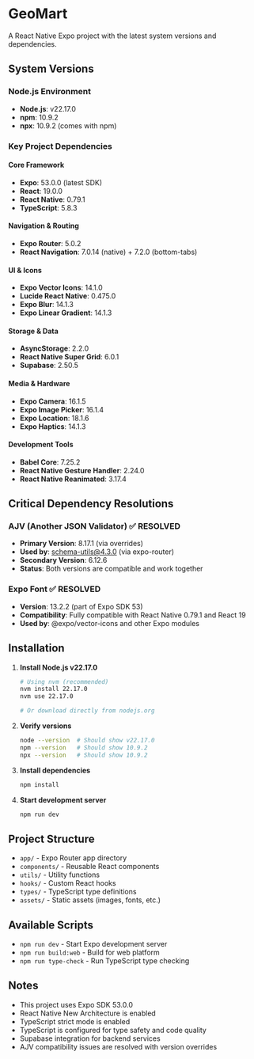 # GeoMart

A React Native Expo project with the latest system versions and dependencies.

## System Versions

### Node.js Environment
- **Node.js**: v22.17.0
- **npm**: 10.9.2
- **npx**: 10.9.2 (comes with npm)

### Key Project Dependencies

#### Core Framework
- **Expo**: 53.0.0 (latest SDK)
- **React**: 19.0.0
- **React Native**: 0.79.1
- **TypeScript**: 5.8.3

#### Navigation & Routing
- **Expo Router**: 5.0.2
- **React Navigation**: 7.0.14 (native) + 7.2.0 (bottom-tabs)

#### UI & Icons
- **Expo Vector Icons**: 14.1.0
- **Lucide React Native**: 0.475.0
- **Expo Blur**: 14.1.3
- **Expo Linear Gradient**: 14.1.3

#### Storage & Data
- **AsyncStorage**: 2.2.0
- **React Native Super Grid**: 6.0.1
- **Supabase**: 2.50.5

#### Media & Hardware
- **Expo Camera**: 16.1.5
- **Expo Image Picker**: 16.1.4
- **Expo Location**: 18.1.6
- **Expo Haptics**: 14.1.3

#### Development Tools
- **Babel Core**: 7.25.2
- **React Native Gesture Handler**: 2.24.0
- **React Native Reanimated**: 3.17.4

## Critical Dependency Resolutions

### AJV (Another JSON Validator) ✅ RESOLVED
- **Primary Version**: 8.17.1 (via overrides)
- **Used by**: schema-utils@4.3.0 (via expo-router)
- **Secondary Version**: 6.12.6
- **Status**: Both versions are compatible and work together

### Expo Font ✅ RESOLVED
- **Version**: 13.2.2 (part of Expo SDK 53)
- **Compatibility**: Fully compatible with React Native 0.79.1 and React 19
- **Used by**: @expo/vector-icons and other Expo modules

## Installation

1. **Install Node.js v22.17.0**
   ```bash
   # Using nvm (recommended)
   nvm install 22.17.0
   nvm use 22.17.0
   
   # Or download directly from nodejs.org
   ```

2. **Verify versions**
   ```bash
   node --version  # Should show v22.17.0
   npm --version   # Should show 10.9.2
   npx --version   # Should show 10.9.2
   ```

3. **Install dependencies**
   ```bash
   npm install
   ```

4. **Start development server**
   ```bash
   npm run dev
   ```

## Project Structure

- `app/` - Expo Router app directory
- `components/` - Reusable React components
- `utils/` - Utility functions
- `hooks/` - Custom React hooks
- `types/` - TypeScript type definitions
- `assets/` - Static assets (images, fonts, etc.)

## Available Scripts

- `npm run dev` - Start Expo development server
- `npm run build:web` - Build for web platform
- `npm run type-check` - Run TypeScript type checking

## Notes

- This project uses Expo SDK 53.0.0
- React Native New Architecture is enabled
- TypeScript strict mode is enabled
- TypeScript is configured for type safety and code quality
- Supabase integration for backend services
- AJV compatibility issues are resolved with version overrides
